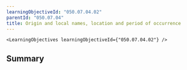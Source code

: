 ```yaml
---
learningObjectiveId: "050.07.04.02"
parentId: "050.07.04"
title: Origin and local names, location and period of occurrence
---
```


```tsx eval
<LearningObjectives learningObjectiveId={"050.07.04.02"} />
```

## Summary
